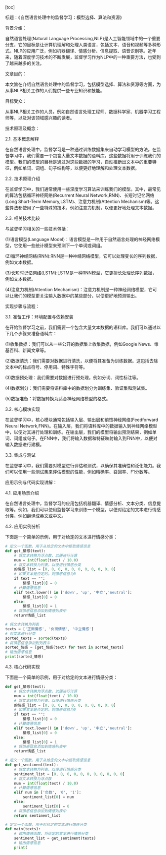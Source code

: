 
[toc]                    
                
                
标题：《自然语言处理中的监督学习：模型选择、算法和资源》

背景介绍：

自然语言处理(Natural Language Processing,NLP)是人工智能领域中的一个重要分支，它的目标是让计算机理解和处理人类语言，包括文本、语音和视频等多种形式。NLP的应用广泛，例如机器翻译、情感分析、信息提取、语音识别等。近年来，随着深度学习技术的不断发展，监督学习作为NLP中的一种重要方法，也受到了越来越多的关注。

文章目的：

本文旨在介绍自然语言处理中的监督学习，包括模型选择、算法和资源等方面，为从事NLP相关工作的人们提供一些专业知识和技能。

目标受众：

从事NLP相关工作的人员，例如自然语言处理工程师、数据科学家、机器学习工程师等，以及对该领域感兴趣的读者。

技术原理及概念：

2.1. 基本概念解释

在自然语言处理中，监督学习是一种通过训练数据集来自动学习模型的方法。在监督学习中，我们需要一个包含大量文本数据的语料库，这些数据将用于训练我们的模型。我们的模型的目标是通过对这些数据的学习，自动推断出文本中的重要特征，例如单词、词组、句子结构等，以便更好地理解和处理文本数据。

2.2. 技术原理介绍

在监督学习中，我们通常使用一些深度学习算法来训练我们的模型。其中，最常见的算法包括循环神经网络(Recurrent Neural Network,RNN)、长短时记忆网络(Long Short-Term Memory,LSTM)、注意力机制(Attention Mechanism)等。这些算法都使用了一些特殊的技术，例如注意力机制，以便更好地处理文本数据。

2.3. 相关技术比较

与监督学习相关的一些技术包括：

(1)语言模型(Language Model)：语言模型是一种用于自然语言处理的神经网络模型，它使用一些统计模型来预测下一个单词或词组。

(2)循环神经网络(RNN):RNN是一种神经网络模型，它可以处理变长的序列数据，例如文本数据。

(3)长短时记忆网络(LSTM):LSTM是一种RNN模型，它更擅长处理长序列数据，例如文本数据。

(4)注意力机制(Attention Mechanism)：注意力机制是一种神经网络模型，它可以让我们的模型更关注输入数据中的某些部分，以便更好地预测输出。

实现步骤与流程：

3.1. 准备工作：环境配置与依赖安装

在开始监督学习之前，我们需要一个包含大量文本数据的语料库。我们可以通过以下几个步骤来准备语料库：

(1)收集数据：我们可以从一些公开的数据集上收集数据，例如Google News、维基百科、新闻文章等。

(2)数据清洗：我们需要对数据进行清洗，以便将其准备为训练数据。这包括去除文本中的标点符号、停用词、特殊字符等。

(3)数据预处理：我们需要对数据进行预处理，例如分词、词性标注等。

(4)数据划分：我们需要将语料库中的数据划分为训练集、验证集和测试集。

(5)数据准备：将数据转换为适合神经网络模型的格式。

3.2. 核心模块实现

在监督学习中，核心模块通常包括输入层、输出层和前馈神经网络(Feedforward Neural Network,FNN)。在输入层，我们将语料库中的数据输入到神经网络模型中，以便对其进行处理和训练。在输出层，我们的模型将输出预测结果，例如单词、词组或句子。在FNN中，我们将输入数据和特征映射输入到FNN中，以便对输入数据进行建模。

3.3. 集成与测试

在监督学习中，我们需要对模型进行评估和测试，以确保其准确性和泛化能力。我们可以使用一些测试集来评估模型的性能，例如精确率、召回率、F1分数等。

应用示例与代码实现讲解：

4.1. 应用场景介绍

在自然语言处理中，监督学习的应用包括机器翻译、情感分析、文本分类、信息提取等。例如，我们可以使用监督学习来训练一个模型，以便对给定的文本进行情感分类，例如翻译成英文或中文。

4.2. 应用实例分析

下面是一个简单的示例，用于对给定的文本进行情感分类：

```python
# 定义一个函数，用于从给定的文本中提取情感信息
def get_情感(text):
    # 将文本转换为浮点数，以便进行计算
    num = int(float(text) / 10.0)
    # 将文本转换为列表，以便进行情感分类
    的情感_list = [0, 0, 0, 0, 0, 0, 0, 0, 0, 0, 0]
    # 如果文本是否定的，则情感信息为0
    if text == "":
        情感_list[0] = 0
    # 计算情感信息
    elif text.lower() in ['down', 'up', '中立','neutral']:
        情感_list[0] = 0
    else:
        情感_list[0] = 1
    # 将情感信息添加到情感列表中
    return情感_list

# 将文本转换为列表
texts = ['正面情感', '负面情感', '中立情感']
# 对文本进行分类
sorted_texts = sorted(texts)
# 将情感信息添加到列表中
sorted_情感 = [get_情感(text) for text in sorted_texts]
# 输出情感信息
print(sorted_情感)
```

4.3. 核心代码实现

下面是一个简单的示例，用于对给定的文本进行情感分类：

```python
def get_情感(text):
    # 将文本转换为浮点数，以便进行计算
    num = int(float(text) / 10.0)
    # 将文本转换为列表，以便进行情感分类
    的情感_list = [0, 0, 0, 0, 0, 0, 0, 0, 0, 0, 0]
    # 如果文本是否定的，则情感信息为0
    if text == "":
        情感_list[0] = 0
    # 计算情感信息
    elif text.lower() in ['down', 'up', '中立','neutral']:
        情感_list[0] = 0
    else:
        情感_list[0] = 1
    # 将情感信息添加到情感列表中
    return情感_list

# 定义一个函数，用于从给定的文本中提取情感信息
def get_sentiment(text):
    # 将文本转换为列表，以便进行情感分类
    sentiment_list = [0, 0, 0, 0, 0, 0, 0, 0, 0, 0, 0]
    # 将文本转换为浮点数
    num = int(float(text) / 10.0)
    # 计算情感信息
    elif num in ['负数', '0', '1']:
        sentiment_list[0] = num
    else:
        sentiment_list[0] = 0
    # 将情感信息添加到情感列表中
    return sentiment_list

# 定义一个函数，用于对给定的文本进行情感分类
def main(texts):
    # 调用情感函数，将给定的文本进行情感分类
    sentiment_list = get_sentiment(texts)
    # 输出情感信息
    print(

